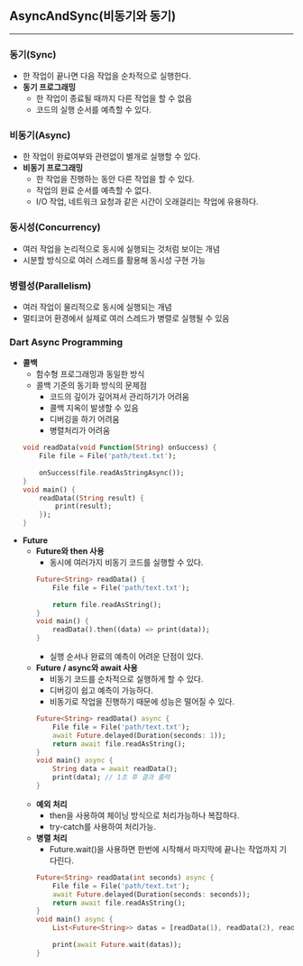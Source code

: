 ## AsyncAndSync(비동기와 동기)
---
### 동기(Sync)
- 한 작업이 끝나면 다음 작업을 순차적으로 실행한다.
- **동기 프로그래밍**
	- 한 작업이 종료될 때까지 다른 작업을 할 수 없음
	- 코드의 실행 순서를 예측할 수 있다.
### 비동기(Async)
- 한 작업이 완료여부와 관련없이 별개로 실행할 수 있다.
- **비동기 프로그래밍**
	- 한 작업을 진행하는 동안 다른 작업을 할 수 있다.
	- 작업의 완료 순서를 예측할 수 없다.
	- I/O 작업, 네트워크 요청과 같은 시간이 오래걸리는 작업에 유용하다.

### 동시성(Concurrency)
- 여러 작업을 논리적으로 동시에 실행되는 것처럼 보이는 개념
- 시분할 방식으로 여러 스레드를 활용해 동시성 구현 가능
### 병렬성(Parallelism)
- 여러 작업이 물리적으로 동시에 실행되는 개념
- 멀티코어 환경에서 실제로 여러 스레드가 병렬로 실행될 수 있음
### Dart Async Programming
- **콜백**
	- 함수형 프로그래밍과 동일한 방식
	- 콜백 기준의 동기화 방식의 문제점
		- 코드의 깊이가 깊어져서 관리하기가 어려움
		- 콜백 지옥이 발생할 수 있음
		- 디버깅을 하기 어려움
		- 병렬처리가 어려움
	```dart
	void readData(void Function(String) onSuccess) {
		File file = File('path/text.txt');
		
		onSuccess(file.readAsStringAsync());
	}
	void main() {
		readData((String result) {
			print(result);
		});
	}
	```
- **Future**
	- **Future와 then 사용**
		- 동시에 여러가지 비동기 코드를 실행할 수 있다.
		```dart
		Future<String> readData() {
			File file = File('path/text.txt');
			
			return file.readAsString();
		}
		void main() {
			readData().then((data) => print(data));
		}
		```
		- 실행 순서나 완료의 예측이 어려운 단점이 있다.
	- **Future / async와 await 사용**
		- 비동기 코드를 순차적으로 실행하게 할 수 있다.
		- 디버깅이 쉽고 예측이 가능하다.
		- 비동기로 작업을 진행하기 때문에 성능은 떨어질 수 있다.
		```dart
		Future<String> readData() async {
			File file = File('path/text.txt');
			await Future.delayed(Duration(seconds: 1));
			return await file.readAsString();
		}
		void main() async {
			String data = await readData();
			print(data); // 1초 후 결과 출력
		}
		```
	- **예외 처리**
		- then을 사용하여 체이닝 방식으로 처리가능하나 복잡하다.
		- try-catch를 사용하여 처리가능.
	- **병렬 처리**
		- Future.wait()을 사용하면 한번에 시작해서 마지막에 끝나는 작업까지 기다린다.
		```dart
		Future<String> readData(int seconds) async {
			File file = File('path/text.txt');
			await Future.delayed(Duration(seconds: seconds));
			return await file.readAsString();
		}
		void main() async {
			List<Future<String>> datas = [readData(1), readData(2), readData(3)];
			
			print(await Future.wait(datas));
		}
		```